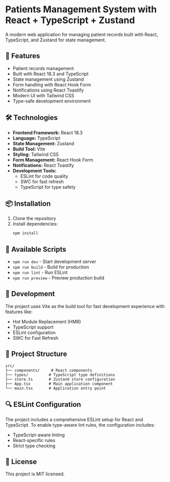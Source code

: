 # Patients Management System with React + TypeScript + Zustand

A modern web application for managing patient records built with React, TypeScript, and Zustand for state management.

## 🚀 Features

- Patient records management
- Built with React 18.3 and TypeScript
- State management using Zustand
- Form handling with React Hook Form
- Notifications using React Toastify
- Modern UI with Tailwind CSS
- Type-safe development environment

## 🛠️ Technologies

- **Frontend Framework:** React 18.3
- **Language:** TypeScript
- **State Management:** Zustand
- **Build Tool:** Vite
- **Styling:** Tailwind CSS
- **Form Management:** React Hook Form
- **Notifications:** React Toastify
- **Development Tools:**
  - ESLint for code quality
  - SWC for fast refresh
  - TypeScript for type safety

## 📦 Installation

1. Clone the repository
2. Install dependencies:
   ```bash
   npm install
   ```

## 🚀 Available Scripts

- `npm run dev` - Start development server
- `npm run build` - Build for production
- `npm run lint` - Run ESLint
- `npm run preview` - Preview production build

## 🔧 Development

The project uses Vite as the build tool for fast development experience with features like:
- Hot Module Replacement (HMR)
- TypeScript support
- ESLint configuration
- SWC for Fast Refresh

## 📁 Project Structure

```
src/
├── components/     # React components
├── types/         # TypeScript type definitions
├── store.ts       # Zustand store configuration
├── App.tsx        # Main application component
└── main.tsx       # Application entry point
```

## 🔍 ESLint Configuration

The project includes a comprehensive ESLint setup for React and TypeScript. To enable type-aware lint rules, the configuration includes:

- TypeScript-aware linting
- React-specific rules
- Strict type checking

## 📝 License

This project is MIT licensed.
